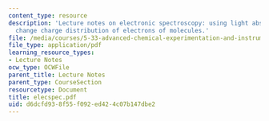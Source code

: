 ```yaml
---
content_type: resource
description: 'Lecture notes on electronic spectroscopy: using light absorption to
  change charge distribution of electrons of molecules.'
file: /media/courses/5-33-advanced-chemical-experimentation-and-instrumentation-fall-2007/d6dcfd938f55f092ed424c07b147dbe2_elecspec.pdf
file_type: application/pdf
learning_resource_types:
- Lecture Notes
ocw_type: OCWFile
parent_title: Lecture Notes
parent_type: CourseSection
resourcetype: Document
title: elecspec.pdf
uid: d6dcfd93-8f55-f092-ed42-4c07b147dbe2
---
```

